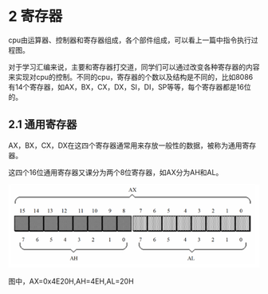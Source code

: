 # 2 寄存器

cpu由运算器、控制器和寄存器组成，各个部件组成，可以看上一篇中指令执行过程图。

对于学习汇编来说，主要和寄存器打交道，同学们可以通过改变各种寄存器的内容来实现对cpu的控制。不同的cpu，寄存器的个数以及结构是不同的，比如8086有14个寄存器，如AX，BX，CX，DX，SI，DI，SP等等，每个寄存器都是16位的。

## 2.1 通用寄存器

AX，BX，CX，DX在这四个寄存器通常用来存放一般性的数据，被称为通用寄存器。

这四个16位通用寄存器又课分为两个8位寄存器，如AX分为AH和AL。

![image](img/2-1通用寄存器.jpg)

图中，AX=0x4E20H,AH=4EH,AL=20H
